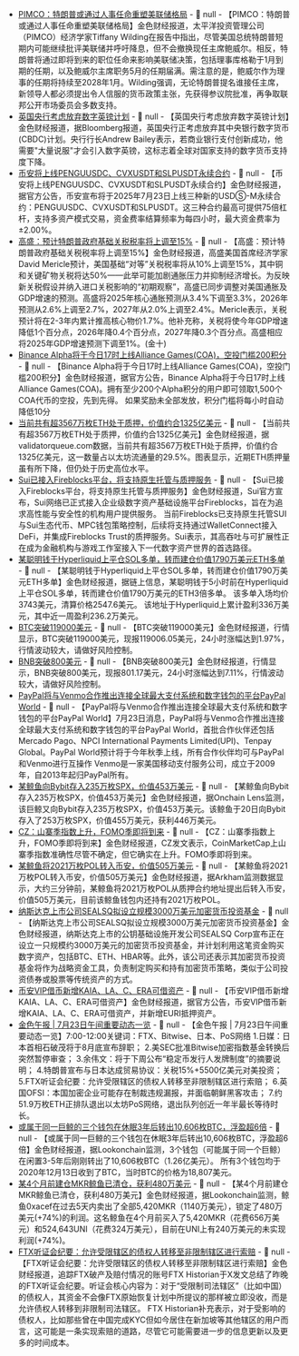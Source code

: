 - [PIMCO：特朗普或通过人事任命重塑美联储格局]() - 📰 null - 【PIMCO：特朗普或通过人事任命重塑美联储格局】金色财经报道，太平洋投资管理公司（PIMCO）经济学家Tiffany Wilding在报告中指出，尽管美国总统特朗普短期内可能继续批评美联储并呼吁降息，但不会撤换现任主席鲍威尔。相反，特朗普将通过即将到来的职位任命来影响美联储决策，包括理事库格勒于1月到期的任期，以及鲍威尔主席职务5月的任期届满。需注意的是，鲍威尔作为理事的任期将持续至2028年1月。Wilding强调，无论特朗普提名谁接任主席，新领导人都必须提出令人信服的货币政策主张，先获得参议院批准，再争取联邦公开市场委员会多数支持。
- [英国央行考虑放弃数字英镑计划](https://www.bloomberg.com/news/articles/2025-07-22/bank-of-england-considers-shelving-plans-for-a-digital-pound) - 📰 null - 【英国央行考虑放弃数字英镑计划】金色财经报道，据Bloomberg报道，英国央行正考虑放弃其中央银行数字货币(CBDC)计划。央行行长Andrew Bailey表示，若商业银行支付创新成功，他需要"大量说服"才会引入数字英镑，这标志着全球对国家支持的数字货币支持度下降。
- [币安将上线PENGUUSDC、CVXUSDT和SLPUSDT永续合约](https://www.binance.com/en/support/announcement/detail/b7b3a116013145569a9850f197c8cbe4) - 📰 null - 【币安将上线PENGUUSDC、CVXUSDT和SLPUSDT永续合约】金色财经报道，据官方公告，币安宣布将于2025年7月23日上线三种新的USDⓈ-M永续合约：PENGUUSDC、CVXUSDT和SLPUSDT。这三种合约最高可提供75倍杠杆，支持多资产模式交易，资金费率结算频率为每四小时，最大资金费率为±2.00%。
- [高盛：预计特朗普政府基础关税税率将上调至15%]() - 📰 null - 【高盛：预计特朗普政府基础关税税率将上调至15%】金色财经报道，高盛美国首席经济学家David Mericle预计，美国基础“对等”关税税率将从10%上调至15%，其中铜和关键矿物关税将达50%——此举可能加剧通胀压力并抑制经济增长。为反映新关税假设并纳入进口关税影响的“初期观察”，高盛已同步调整对美国通胀及GDP增速的预测。高盛将2025年核心通胀预测从3.4%下调至3.3%，2026年预测从2.6%上调至2.7%，2027年从2.0%上调至2.4%。Mericle表示，关税预计将在2-3年内累计推高核心物价1.7%。他补充称，关税将使今年GDP增速降低1个百分点，2026年降0.4个百分点，2027年降0.3个百分点。高盛相应将2025年GDP增速预测下调至1%。(金十)
- [Binance Alpha将于今日17时上线Alliance Games(COA)，空投门槛200积分](https://x.com/binance/status/1947897081815052695) - 📰 null - 【Binance Alpha将于今日17时上线Alliance Games(COA)，空投门槛200积分】金色财经报道，据官方公告，Binance Alpha将于今日17时上线Alliance Games(COA)。拥有至少200个Alpha积分的用户即可领取1,500个COA代币的空投，先到先得。 
如果奖励未全部发放，积分门槛将每小时自动降低10分
- [当前共有超3567万枚ETH处于质押，价值约合1325亿美元](https://www.validatorqueue.com/) - 📰 null - 【当前共有超3567万枚ETH处于质押，价值约合1325亿美元】金色财经报道，据validatorqueue.com数据，当前共有超3567万枚ETH处于质押，价值约合1325亿美元，这一数量占以太坊流通量的29.5%。图表显示，近期ETH质押量虽有所下降，但仍处于历史高位水平。
- [Sui已接入Fireblocks平台，将支持原生托管与质押服务](https://x.com/suinetworkcn/status/1947660348947108045?s=46&t=vfz-naHKG8k7qZPOtNx4BQ) - 📰 null - 【Sui已接入Fireblocks平台，将支持原生托管与质押服务】金色财经报道，Sui官方宣布，Sui网络已正式接入企业级数字资产基础设施平台Fireblocks，旨在为追求高性能与安全性的机构用户提供服务。 
当前Fireblocks已支持原生托管SUI与Sui生态代币、MPC钱包策略控制，后续将支持通过WalletConnect接入DeFi，并集成Fireblocks Trust的质押服务。Sui表示，其高吞吐与可扩展性正在成为金融机构与游戏工作室接入下一代数字资产世界的首选路径。
- [某聪明钱于Hyperliquid上平仓SOL多单，转而建仓价值1790万美元ETH多单](https://app.hyperliquid.xyz/join/NTOD) - 📰 null - 【某聪明钱于Hyperliquid上平仓SOL多单，转而建仓价值1790万美元ETH多单】金色财经报道，据链上信息，某聪明钱于5小时前在Hyperliquid上平仓SOL多单，转而建仓价值1790万美元的ETH3倍多单。 
该多单入场均价3743美元，清算价格2547.6美元。 
该地址于Hyperliquid上累计盈利336万美元，其中近一周盈利236.2万美元。
- [BTC突破119000美元]() - 📰 null - 【BTC突破119000美元】金色财经报道，行情显示，BTC突破119000美元，现报119006.05美元，24小时涨幅达到1.97%，行情波动较大，请做好风险控制。
- [BNB突破800美元]() - 📰 null - 【BNB突破800美元】金色财经报道，行情显示，BNB突破800美元，现报801.17美元，24小时涨幅达到7.11%，行情波动较大，请做好风险控制。
- [PayPal将与Venmo合作推出连接全球最大支付系统和数字钱包的平台PayPal World](https://newsroom.paypal-corp.com/2025-07-23-Introducing-PayPal-World-a-global-platform-connecting-the-worlds-largest-payment-systems-and-digital-wallets,-starting-with-interoperability-to-PayPal-and-Venmo) - 📰 null - 【PayPal将与Venmo合作推出连接全球最大支付系统和数字钱包的平台PayPal World】7月23日消息，PayPal将与Venmo合作推出连接全球最大支付系统和数字钱包的平台PayPal World，首批合作伙伴还包括Mercado Pago、NPCI International Payments Limited(UPI)、Tenpay Global。PayPal World预计将于今年秋季上线，所有合作伙伴均可与PayPal和Venmo进行互操作 
Venmo是一家美国移动支付服务公司，成立于2009年，自2013年起归PayPal所有。
- [某鲸鱼向Bybit存入235万枚SPX，价值453万美元](https://x.com/OnchainLens/status/1947877233189917002) - 📰 null - 【某鲸鱼向Bybit存入235万枚SPX，价值453万美元】金色财经报道，据Onchain Lens监测，该巨鲸又向Bybit存入235万枚SPX，价值453万美元。该鲸鱼于20日向Bybit存入了253万枚SPX，价值455万美元，获利446万美元。
- [CZ：山寨季指数上升，FOMO季即将到来](https://x.com/cz_binance/status/1947874624697733129) - 📰 null - 【CZ：山寨季指数上升，FOMO季即将到来】金色财经报道，CZ发文表示，CoinMarketCap上山寨季指数准确性尽管不确定，但它确实在上升。FOMO季即将到来。
- [某鲸鱼将2021万枚POL转入币安，价值505万美元](https://intel.arkm.com/explorer/address/0xDeEDDf2D1BcB7c73046f6eAc5d719e991c6B1982) - 📰 null - 【某鲸鱼将2021万枚POL转入币安，价值505万美元】金色财经报道，据Arkham监测数据显示，大约三分钟前，某鲸鱼将2021万枚POL从质押合约地址提出后转入币安，价值505万美元，目前该鲸鱼钱包内还持有2021万枚POL。
- [纳斯达克上市公司SEALSQ拟设立规模3000万美元加密货币投资基金](https://www.globenewswire.com/news-release/2025/07/22/3119652/0/en/SEALSQ-Commits-up-to-30-Million-in-Cryptocurrency-Treasury-to-Accelerate-Post-Quantum-Cryptography-Initiatives.html) - 📰 null - 【纳斯达克上市公司SEALSQ拟设立规模3000万美元加密货币投资基金】金色财经报道，纳斯达克上市的公钥基础设施开发公司SEALSQ Corp宣布正在设立一只规模约3000万美元的加密货币投资基金，并计划利用这笔资金购买数字资产，包括BTC、ETH、HBAR等。此外，该公司还表示其加密货币投资基金将作为战略资金工具，负责制定购买和持有加密货币策略，类似于公司投资债券或股票等传统资产的方式。
- [币安VIP借币新增KAIA、LA、C、ERA可借资产]() - 📰 null - 【币安VIP借币新增KAIA、LA、C、ERA可借资产】金色财经报道，据官方公告，币安VIP借币新增KAIA、LA、C、ERA可借资产，并新增EURI抵押资产。
- [金色午报 | 7月23日午间重要动态一览]() - 📰 null - 【金色午报 | 7月23日午间重要动态一览】7:00-12:00关键词：FTX、Bitwise、日本、PoS网络 
1.日媒：日本首相石破茂将于8月底宣布辞职； 
2.美SEC批准Bitwise加密指数基金转换后突然暂停审查； 
3.余伟文：将于下周公布“稳定币发行人发牌制度”的摘要说明； 
4.特朗普宣布与日本达成贸易协议：关税15%+5500亿美元对美投资； 
5.FTX听证会纪要：允许受限辖区的债权人转移至非限制辖区进行索赔； 
6.英国OFSI：本国加密企业可能存在制裁违规漏报，并面临朝鲜黑客攻击； 
7.约51.9万枚ETH正排队退出以太坊PoS网络，退出队列创近一年半最长等待时长。
- [或属于同一巨鲸的三个钱包在休眠3年后转出10,606枚BTC，浮盈超6倍](https://x.com/lookonchain/status/1947867654922113277) - 📰 null - 【或属于同一巨鲸的三个钱包在休眠3年后转出10,606枚BTC，浮盈超6倍】金色财经报道，据Lookonchain监测，3个钱包（可能属于同一个巨鲸）在闲置3-5年后刚刚转出了10,606枚BTC（1.26亿美元）。 
所有3个钱包均于2020年12月13日收到了BTC，当时BTC的价格为18,807美元。
- [某4个月前建仓MKR鲸鱼已清仓，获利480万美元](https://x.com/lookonchain/status/1947865341352415332) - 📰 null - 【某4个月前建仓MKR鲸鱼已清仓，获利480万美元】金色财经报道，据Lookonchain监测，鲸鱼0xacef在过去5天内卖出了全部5,420MKR（1140万美元），锁定了480万美元(+74%)的利润。这名鲸鱼在4个月前买入了5,420MKR（花费656万美元）和524,643UNI（花费324万美元），目前在UNI上有240万美元的未实现利润(+74%)。
- [FTX听证会纪要：允许受限辖区的债权人转移至非限制辖区进行索赔](https://x.com/historian_ftx/status/1947735487629656416) - 📰 null - 【FTX听证会纪要：允许受限辖区的债权人转移至非限制辖区进行索赔】金色财经报道，追踪FTX破产及赔付情况的账号FTX Historian于X发文总结了昨晚的FTX听证会纪要。听证会核心内容为：对于“受限制司法辖区”（比如中国）的债权人，其资金不会像FTX原始恢复计划中所提议的那样被立即没收，而是允许债权人转移到非限制司法辖区。 
FTX Historian补充表示，对于受影响的债权人，比如那些曾在中国完成KYC但如今居住在新加坡等其他辖区的用户而言，这可能是一条实现索赔的道路，尽管它可能需要进一步的信息更新以及更多的时间成本。

